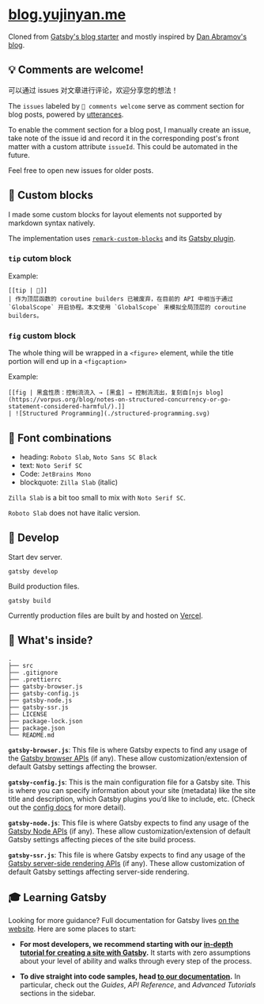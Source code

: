 # [blog.yujinyan.me](https://blog.yujinyan.me)

Cloned from [Gatsby's blog starter](https://github.com/gatsbyjs/gatsby-starter-blog) and mostly inspired by [Dan Abramov's blog](https://github.com/gaearon/overreacted.io).

## 💡 Comments are welcome!

可以通过 issues 对文章进行评论，欢迎分享您的想法！

The `issues` labeled by `👋 comments welcome` serve as comment section for blog posts, powered by [utterances](https://utteranc.es/).

To enable the comment section for a blog post, I manually create an issue, take note of the issue id and record it in the corresponding post's front matter with a custom attribute `issueId`. This could be automated in the future.

Feel free to open new issues for older posts.

## 🔮 Custom blocks

I made some custom blocks for layout elements not supported by markdown syntax natively.

The implementation uses [`remark-custom-blocks`](https://github.com/zestedesavoir/zmarkdown/tree/master/packages/remark-custom-blocks) and its [Gatsby plugin](https://www.gatsbyjs.com/plugins/gatsby-remark-custom-blocks/).

### `tip` cutom block

Example:
```
[[tip | 🚨]]
| 作为顶层函数的 coroutine builders 已被废弃，在目前的 API 中相当于通过 `GlobalScope` 开启协程。本文使用 `GlobalScope` 来模拟全局顶层的 coroutine builders。
```

### `fig` custom block

The whole thing will be wrapped in a `<figure>` element, while the title portion will end up in a `<figcaption>`

Example:
```
[[fig | 黑盒性质：控制流流入 → [黑盒] → 控制流流出，复刻自[njs blog](https://vorpus.org/blog/notes-on-structured-concurrency-or-go-statement-considered-harmful/).]]
| ![Structured Programming](./structured-programming.svg)
```

## 📰 Font combinations

- heading: `Roboto Slab`, `Noto Sans SC Black`
- text: `Noto Serif SC`
- Code: `JetBrains Mono`
- blockquote: `Zilla Slab` (italic)

`Zilla Slab` is a bit too small to mix with `Noto Serif SC`.

`Roboto Slab` does not have italic version.

## 🚀 Develop

Start dev server.
```shell
gatsby develop
```

Build production files.
```shell
gatsby build
```

Currently production files are built by and hosted on [Vercel](https://vercel.com/).

## 🧐 What's inside?
    .
    ├── src
    ├── .gitignore
    ├── .prettierrc
    ├── gatsby-browser.js
    ├── gatsby-config.js
    ├── gatsby-node.js
    ├── gatsby-ssr.js
    ├── LICENSE
    ├── package-lock.json
    ├── package.json
    └── README.md

**`gatsby-browser.js`**: This file is where Gatsby expects to find any usage of the [Gatsby browser APIs](https://www.gatsbyjs.org/docs/browser-apis/) (if any). These allow customization/extension of default Gatsby settings affecting the browser.

**`gatsby-config.js`**: This is the main configuration file for a Gatsby site. This is where you can specify information about your site (metadata) like the site title and description, which Gatsby plugins you’d like to include, etc. (Check out the [config docs](https://www.gatsbyjs.org/docs/gatsby-config/) for more detail).

**`gatsby-node.js`**: This file is where Gatsby expects to find any usage of the [Gatsby Node APIs](https://www.gatsbyjs.org/docs/node-apis/) (if any). These allow customization/extension of default Gatsby settings affecting pieces of the site build process.

**`gatsby-ssr.js`**: This file is where Gatsby expects to find any usage of the [Gatsby server-side rendering APIs](https://www.gatsbyjs.org/docs/ssr-apis/) (if any). These allow customization of default Gatsby settings affecting server-side rendering.

## 🎓 Learning Gatsby

Looking for more guidance? Full documentation for Gatsby lives [on the website](https://www.gatsbyjs.org/). Here are some places to start:

- **For most developers, we recommend starting with our [in-depth tutorial for creating a site with Gatsby](https://www.gatsbyjs.org/tutorial/).** It starts with zero assumptions about your level of ability and walks through every step of the process.

- **To dive straight into code samples, head [to our documentation](https://www.gatsbyjs.org/docs/).** In particular, check out the _Guides_, _API Reference_, and _Advanced Tutorials_ sections in the sidebar.
